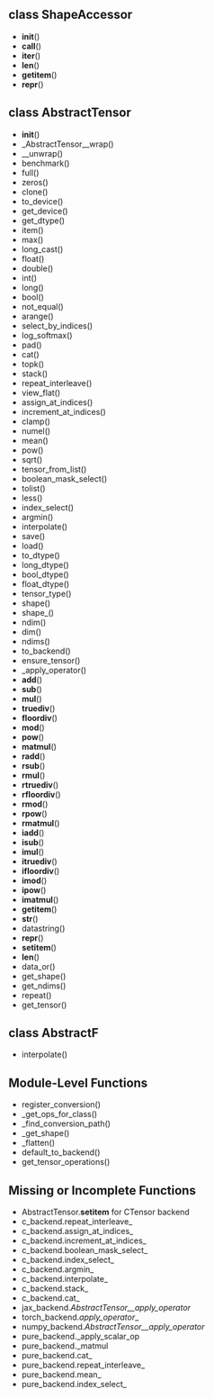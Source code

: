 ## class ShapeAccessor
- __init__()
- __call__()
- __iter__()
- __len__()
- __getitem__()
- __repr__()
## class AbstractTensor
- __init__()
- _AbstractTensor__wrap()
- __unwrap()
- benchmark()
- full()
- zeros()
- clone()
- to_device()
- get_device()
- get_dtype()
- item()
- max()
- long_cast()
- float()
- double()
- int()
- long()
- bool()
- not_equal()
- arange()
- select_by_indices()
- log_softmax()
- pad()
- cat()
- topk()
- stack()
- repeat_interleave()
- view_flat()
- assign_at_indices()
- increment_at_indices()
- clamp()
- numel()
- mean()
- pow()
- sqrt()
- tensor_from_list()
- boolean_mask_select()
- tolist()
- less()
- index_select()
- argmin()
- interpolate()
- save()
- load()
- to_dtype()
- long_dtype()
- bool_dtype()
- float_dtype()
- tensor_type()
- shape()
- shape_()
- ndim()
- dim()
- ndims()
- to_backend()
- ensure_tensor()
- _apply_operator()
- __add__()
- __sub__()
- __mul__()
- __truediv__()
- __floordiv__()
- __mod__()
- __pow__()
- __matmul__()
- __radd__()
- __rsub__()
- __rmul__()
- __rtruediv__()
- __rfloordiv__()
- __rmod__()
- __rpow__()
- __rmatmul__()
- __iadd__()
- __isub__()
- __imul__()
- __itruediv__()
- __ifloordiv__()
- __imod__()
- __ipow__()
- __imatmul__()
- __getitem__()
- __str__()
- datastring()
- __repr__()
- __setitem__()
- __len__()
- data_or()
- get_shape()
- get_ndims()
- repeat()
- get_tensor()
## class AbstractF
- interpolate()

## Module-Level Functions
- register_conversion()
- _get_ops_for_class()
- _find_conversion_path()
- _get_shape()
- _flatten()
- default_to_backend()
- get_tensor_operations()

## Missing or Incomplete Functions
- AbstractTensor.__setitem__ for CTensor backend
- c_backend.repeat_interleave_
- c_backend.assign_at_indices_
- c_backend.increment_at_indices_
- c_backend.boolean_mask_select_
- c_backend.index_select_
- c_backend.argmin_
- c_backend.interpolate_
- c_backend.stack_
- c_backend.cat_
- jax_backend._AbstractTensor__apply_operator_
- torch_backend._apply_operator__
- numpy_backend._AbstractTensor__apply_operator_
- pure_backend._apply_scalar_op
- pure_backend._matmul
- pure_backend.cat_
- pure_backend.repeat_interleave_
- pure_backend.mean_
- pure_backend.index_select_
